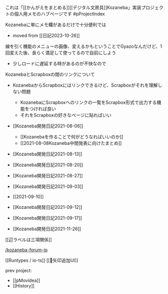 
これは「[[かんがえをまとめる]][[デジタル文房具]]Kozaneba」実装プロジェクトの個人用メモのハブページです #pProjectIndex

Kozanebaに単にメモ欄があるだけで十分便利では
- moved from [[日記2023-10-26]]

線を引く機能のメニューの画像、変えるかもということでGyazoなんだけど、1回変えた後、長らく満足して使ってるので自前にしよう
- 少しロードに遅延する時があるのが不快なので

KozanebaとScrapboxの間のリンクについて
- KozanebaからScrapboxにはリンクできるけど、Scrapboxがそれを理解しない問題
    - KozanebaにScrapboxへのリンクの一覧をScrapbox形式で出力する機能をつければ良い
    - それをScrapboxの好きなページに貼ればいい


- [[Kozaneba開発日記2021-08-06]]
    - [[Kozanebaを作ることで何がどうなればいいのか]]
    - [[2021-08-08Kozaneba中間発表に向けたまとめ]]
- [[Kozaneba開発日記2021-08-13]]
- [[Kozaneba開発日記2021-08-20]]
- [[Kozaneba開発日記2021-08-27]]
- [[Kozaneba開発日記2021-09-03]]
- [[2021-09-10]]
- [[Kozaneba開発日記2021-09-12]]
- [[Kozaneba開発日記2021-09-17]]
- [[Kozaneba開発日記2021-11-26]]

[[辺ラベルは三項関係]]

[/kozaneba-forum-jp](https://scrapbox.io/kozaneba-forum-jp)


[[Runtypes / io-ts]]
[[🤔矢印追加UI]]

prev project:
- [[pMovidea]]
- [[History]]
